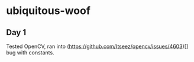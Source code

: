# ubiquitous-woof

## Day 1

Tested OpenCV, ran into (https://github.com/Itseez/opencv/issues/4603)[] bug with constants.